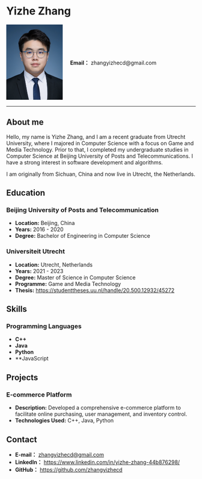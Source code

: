 # Yizhe Zhang

<div style="display: flex; align-items: center;">
  <div style="flex: 0 0 auto; margin-right: 20px;">
    <img src="https://github.com/zhangyizhecd/zhangyizhecd/blob/main/profile_pic.png" alt="portrait" width="150"/>
  </div>
  <div>
    <p><strong>Email：</strong> zhangyizhecd@gmail.com</p>
  </div>
</div>


---
## About me
Hello, my name is Yizhe Zhang, and I am a recent graduate from Utrecht University, where I majored in Computer Science with a focus on Game and Media Technology. Prior to that, I completed my undergraduate studies in Computer Science at Beijing University of Posts and Telecommunications. I have a strong interest in software development and algorithms. 

I am originally from Sichuan, China and now live in Utrecht, the Netherlands.


## Education

### Beijing University of Posts and Telecommunication
- **Location:** Beijing, China
- **Years:** 2016 - 2020
- **Degree:** Bachelor of Engineering in Computer Science

### Universiteit Utrecht
- **Location:** Utrecht, Netherlands
- **Years:** 2021 - 2023
- **Degree:** Master of Science in Computer Science
- **Programme:** Game and Media Technology
- **Thesis:** https://studenttheses.uu.nl/handle/20.500.12932/45272

## Skills

### Programming Languages
- **C++**
- **Java**
- **Python**
- **JavaScript

## Projects

### E-commerce Platform
- **Description:** Developed a comprehensive e-commerce platform to facilitate online purchasing, user management, and inventory control.
- **Technologies Used:** C++, Java, Python


## Contact

- **E-mail：** zhangyizhecd@gmail.com
- **LinkedIn：** https://www.linkedin.com/in/yizhe-zhang-44b876298/
- **GitHub：** https://github.com/zhangyizhecd

